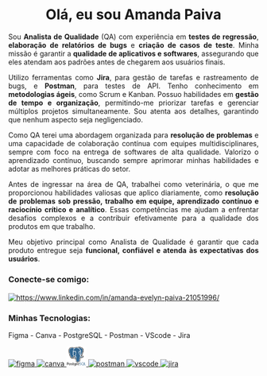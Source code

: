 <h1 align="center">Olá, eu sou Amanda Paiva</h1>
<p align="justify">Sou <b> Analista de Qualidade</b> (QA) com experiência em <b>testes de regressão</b>, <b>elaboração de relatórios de bugs</b> e <b>criação de casos de teste</b>. Minha missão é garantir a <b>qualidade de aplicativos e softwares</b>, assegurando que eles atendam aos padrões antes de chegarem aos usuários finais. 

<p align="justify">Utilizo ferramentas como <b>Jira</b>, para gestão de tarefas e rastreamento de bugs, e <b>Postman</b>, para testes de API. Tenho conhecimento em <b>metodologias ágeis</b>, como Scrum e Kanban. Possuo habilidades em <b>gestão de tempo e organização</b>, permitindo-me priorizar tarefas e gerenciar múltiplos projetos simultaneamente. Sou atenta aos detalhes, garantindo que nenhum aspecto seja negligenciado. 

<p align="justify">Como QA terei uma abordagem organizada para <b>resolução de problemas</b> e uma capacidade de colaboração contínua com equipes multidisciplinares, sempre com foco na entrega de softwares de alta qualidade. Valorizo o aprendizado contínuo, buscando sempre aprimorar minhas habilidades e adotar as melhores práticas do setor. 

<p align="justify">Antes de ingressar na área de QA, trabalhei como veterinária, o que me proporcionou habilidades valiosas que aplico diariamente, como <b>resolução de problemas sob pressão, trabalho em equipe, aprendizado contínuo e raciocínio crítico e analítico</b>. Essas competências me ajudam a enfrentar desafios complexos e a contribuir efetivamente para a qualidade dos produtos em que trabalho. 

<p align="justify">Meu objetivo principal como Analista de Qualidade é garantir que cada produto entregue seja <b>funcional, confiável e atenda às expectativas dos usuários</b>.</h3>

<h3 align="left">Conecte-se comigo:</h3>
<p align="left">
<a href="https://linkedin.com/in/https://www.linkedin.com/in/amanda-evelyn-paiva-21051996/" target="blank"><img align="center" src="https://raw.githubusercontent.com/rahuldkjain/github-profile-readme-generator/master/src/images/icons/Social/linked-in-alt.svg" alt="https://www.linkedin.com/in/amanda-evelyn-paiva-21051996/" height="30" width="40" /></a>
</p>

<h3 align="left">Minhas Tecnologias:</h3>
<p align="justify">Figma - Canva - PostgreSQL - Postman - VScode - Jira
<p align="left"> <a href="https://www.figma.com/" target="_blank" rel="noreferrer"> <img src="https://www.vectorlogo.zone/logos/figma/figma-icon.svg" alt="figma" width="40" height="40"/> </a> <a href="https://www.canva.com/" target="_blank" rel="noreferrer">
    <img src="https://www.vectorlogo.zone/logos/canva/canva-icon.svg" alt="canva" width="40" height="40"/>
  </a> <a href="https://www.postgresql.org" target="_blank" rel="noreferrer"> <img src="https://raw.githubusercontent.com/devicons/devicon/master/icons/postgresql/postgresql-original-wordmark.svg" alt="postgresql" width="40" height="40"/> </a> <a href="https://postman.com" target="_blank" rel="noreferrer"> <img src="https://www.vectorlogo.zone/logos/getpostman/getpostman-icon.svg" alt="postman" width="40" height="40"/> </a> <a href="https://code.visualstudio.com/" target="_blank" rel="noreferrer">
    <img src="https://www.vectorlogo.zone/logos/visualstudio_code/visualstudio_code-icon.svg" alt="vscode" width="40" height="40"/>
  </a> <a href="https://www.atlassian.com/software/jira" target="_blank" rel="noreferrer">
    <img src="https://cdn.worldvectorlogo.com/logos/jira-1.svg" alt="jira" width="40" height="40"/>
  </a> </p>
